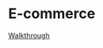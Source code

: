 # E-commerce

[Walkthrough](https://drive.google.com/file/d/166M6r7lwrOBLepK9kAuudMQYhv29j55g/view?usp=sharing)
